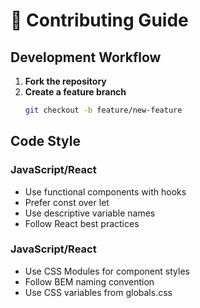 
# 👥 Contributing Guide

## Development Workflow

1. **Fork the repository**
2. **Create a feature branch**
   ```bash
   git checkout -b feature/new-feature
   
## Code Style
### JavaScript/React
- Use functional components with hooks
- Prefer const over let
- Use descriptive variable names
- Follow React best practices

### JavaScript/React
- Use CSS Modules for component styles
- Follow BEM naming convention
- Use CSS variables from globals.css